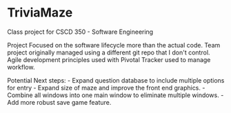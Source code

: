 # TriviaMaze

Class project for CSCD 350 - Software Engineering

  Project Focused on the software lifecycle more than the actual code.
  Team project originally managed using a different git repo that I don't control. 
  Agile development principles used with Pivotal Tracker used to manage workflow.
  
  Potential Next steps:
    - Expand question database to include multiple options for entry
    - Expand size of maze and improve the front end graphics.
    - Combine all windows into one main window to eliminate multiple windows.
    - Add more robust save game feature.
    
